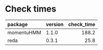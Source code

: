 # Check times

|package    |version | check_time|
|:----------|:-------|----------:|
|momentuHMM |1.1.0   |      188.2|
|reda       |0.3.1   |       25.8|


